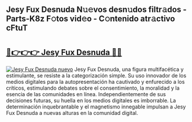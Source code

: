 ## Jesy Fux Desnuda N𝚞𝚎vos desn𝚞dos filtr𝚊dos - Parts-K8z F𝚘tos vid𝚎o - C𝚘ntenido atr𝚊ctivo cFtuT

# <h2><a href="http://mb2vjs.tromn.icu/?c=Jesy+Fux+Desnuda">🔗👉👉👉 Jesy Fux Desnuda 🔗🔗</a></h2>

[![Jesy Fux Desnuda nuevo](https://i.imgur.com/pEAQMta.gif)](http://mb2vjs.tromn.icu/?c=Jesy+Fux+Desnuda)
Jesy Fux Desnuda, una figura multifacética y estimulante, se resiste a la categorización simple. Su uso innovador de los medios digitales para la autopresentación ha cautivado y enfurecido a los críticos, estimulando debates sobre el consentimiento, la moralidad y la esencia de las comunidades en línea. Independientemente de sus decisiones futuras, su huella en los medios digitales es imborrable. La determinación inquebrantable y el magnetismo innegable impulsan a Jesy Fux Desnuda a nuevas alturas en la comunidad digital.
